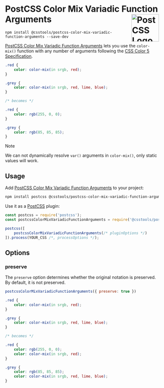 # PostCSS Color Mix Variadic Function Arguments [<img src="https://postcss.github.io/postcss/logo.svg" alt="PostCSS Logo" width="90" height="90" align="right">][PostCSS]

`npm install @csstools/postcss-color-mix-variadic-function-arguments --save-dev`

[PostCSS Color Mix Variadic Function Arguments] lets you use the `color-mix()` function with any number of arguments following the [CSS Color 5 Specification].

```css
.red {
	color: color-mix(in srgb, red);
}

.grey {
	color: color-mix(in srgb, red, lime, blue);
}

/* becomes */

.red {
	color: rgb(255, 0, 0);
}

.grey {
	color: rgb(85, 85, 85);
}
```

> [!NOTE]
> We can not dynamically resolve `var()` arguments in `color-mix()`, only static values will work.

## Usage

Add [PostCSS Color Mix Variadic Function Arguments] to your project:

```bash
npm install postcss @csstools/postcss-color-mix-variadic-function-arguments --save-dev
```

Use it as a [PostCSS] plugin:

```js
const postcss = require('postcss');
const postcssColorMixVariadicFunctionArguments = require('@csstools/postcss-color-mix-variadic-function-arguments');

postcss([
	postcssColorMixVariadicFunctionArguments(/* pluginOptions */)
]).process(YOUR_CSS /*, processOptions */);
```



## Options

### preserve

The `preserve` option determines whether the original notation
is preserved. By default, it is not preserved.

```js
postcssColorMixVariadicFunctionArguments({ preserve: true })
```

```css
.red {
	color: color-mix(in srgb, red);
}

.grey {
	color: color-mix(in srgb, red, lime, blue);
}

/* becomes */

.red {
	color: rgb(255, 0, 0);
	color: color-mix(in srgb, red);
}

.grey {
	color: rgb(85, 85, 85);
	color: color-mix(in srgb, red, lime, blue);
}
```

[cli-url]: https://github.com/csstools/postcss-plugins/actions/workflows/test.yml?query=workflow/test
[css-url]: https://cssdb.org/#color-mix-variadic-function-arguments
[discord]: https://discord.gg/bUadyRwkJS
[npm-url]: https://www.npmjs.com/package/@csstools/postcss-color-mix-variadic-function-arguments

[PostCSS]: https://github.com/postcss/postcss
[PostCSS Color Mix Variadic Function Arguments]: https://github.com/csstools/postcss-plugins/tree/main/plugins/postcss-color-mix-variadic-function-arguments
[CSS Color 5 Specification]: https://www.w3.org/TR/css-color-5/#color-mix
